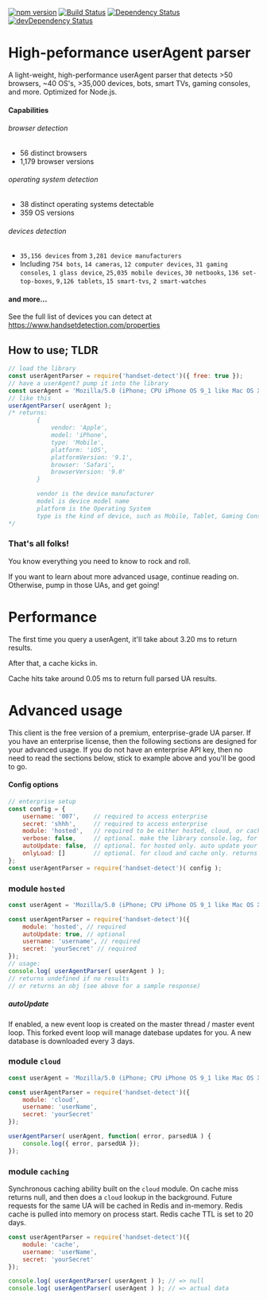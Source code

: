 [![npm version](https://badge.fury.io/js/handset-detect.svg)](https://badge.fury.io/js/handset-detect)
[![Build Status](https://travis-ci.org/AugurTech/handset-detect.svg?branch=master)](https://travis-ci.org/AugurTech/handset-detect)
[![Dependency Status][david-image]][david-url]
[![devDependency Status][david-dev-image]][david-dev-url]

# High-peformance userAgent parser

A light-weight, high-performance userAgent parser that detects >50 browsers, ~40 OS's, >35,000 devices, bots, smart TVs, gaming consoles, and more. Optimized for Node.js.

#### Capabilities
###### browser detection
* 56 distinct browsers
* 1,179 browser versions
###### operating system detection
* 38 distinct operating systems detectable
* 359 OS versions
###### devices detection
* `35,156 devices` from `3,281 device manufacturers`
* Including `754 bots`, `14 cameras`, `12 computer devices`, `31 gaming consoles`, `1 glass device`, `25,035 mobile devices`, `30 netbooks`, `136 set-top-boxes`, `9,126 tablets`, `15 smart-tvs`, `2 smart-watches`

#### and more...
See the full list of devices you can detect at https://www.handsetdetection.com/properties


## How to use; TLDR
```javascript
// load the library
const userAgentParser = require('handset-detect')({ free: true });
// have a userAgent? pump it into the library
const userAgent = 'Mozilla/5.0 (iPhone; CPU iPhone OS 9_1 like Mac OS X) AppleWebKit/601.1.46 (KHTML, like Gecko) Version/9.0 Mobile/13B143 Safari/601.1';
// like this
userAgentParser( userAgent );
/* returns:
        {
            vendor: 'Apple',
            model: 'iPhone',
            type: 'Mobile',
            platform: 'iOS',
            platformVersion: '9.1',
            browser: 'Safari',
            browserVersion: '9.0'
        }

        vendor is the device manufacturer
        model is device model name
        platform is the Operating System
        type is the kind of device, such as Mobile, Tablet, Gaming Console, TV, SetTopBox, Bot, Watch, etc
*/
```
### That's all folks!
You know everything you need to know to rock and roll.

If you want to learn about more advanced usage, continue reading on. Otherwise, pump in those UAs, and get going!

# Performance
The first time you query a userAgent, it'll take about 3.20 ms to return results.

After that, a cache kicks in.

Cache hits take around 0.05 ms to return full parsed UA results.

# Advanced usage
This client is the free version of a premium, enterprise-grade UA parser. If you have an enterprise license, then the following sections are designed for your advanced usage. If you do not have an enterprise API key, then no need to read the sections below, stick to example above and you'll be good to go.

#### Config options
```javascript
// enterprise setup
const config = {
    username: '007',    // required to access enterprise
    secret: 'shhh',     // required to access enterprise
    module: 'hosted',   // required to be either hosted, cloud, or cache
    verbose: false,     // optional. make the library console.log, for debugging
    autoUpdate: false,  // optional. for hosted only. auto update your database.json file
    onlyLoad: []        // optional. for cloud and cache only. returns the attributes you specify
};
const userAgentParser = require('handset-detect')( config );
```

### module `hosted`
```javascript
const userAgent = 'Mozilla/5.0 (iPhone; CPU iPhone OS 9_1 like Mac OS X) AppleWebKit/601.1.46 (KHTML, like Gecko) Version/9.0 Mobile/13B143 Safari/601.1';

const userAgentParser = require('handset-detect')({
    module: 'hosted', // required
    autoUpdate: true, // optional
    username: 'username', // required
    secret: 'yourSecret' // required
});
// usage:
console.log( userAgentParser( userAgent ) );
// returns undefined if no results
// or returns an obj (see above for a sample response)
```
##### autoUpdate
If enabled, a new event loop is created on the master thread / master event loop. This forked event loop will manage datebase updates for you. A new database is downloaded every 3 days.

### module `cloud`
```javascript
const userAgent = 'Mozilla/5.0 (iPhone; CPU iPhone OS 9_1 like Mac OS X) AppleWebKit/601.1.46 (KHTML, like Gecko) Version/9.0 Mobile/13B143 Safari/601.1';

const userAgentParser = require('handset-detect')({
    module: 'cloud',
    username: 'userName',
    secret: 'yourSecret'
});

userAgentParser( userAgent, function( error, parsedUA ) {
    console.log({ error, parsedUA });
});
```

### module `caching`
Synchronous caching ability built on the `cloud` module. On cache miss returns null, and then does a `cloud` lookup in the background. Future requests for the same UA will be cached in Redis and in-memory. Redis cache is pulled into memory on process start. Redis cache TTL is set to 20 days.
```javascript
const userAgentParser = require('handset-detect')({
    module: 'cache',
    username: 'userName',
    secret: 'yourSecret'
});

console.log( userAgentParser( userAgent ) ); // => null
console.log( userAgentParser( userAgent ) ); // => actual data
```
[david-image]: https://david-dm.org/augurtech/handset-detect.svg
[david-url]: https://david-dm.org/augurtech/handset-detect
[david-dev-image]: https://david-dm.org/augurtech/handset-detect/dev-status.svg
[david-dev-url]: https://david-dm.org/augurtech/handset-detect#info=devDependencies